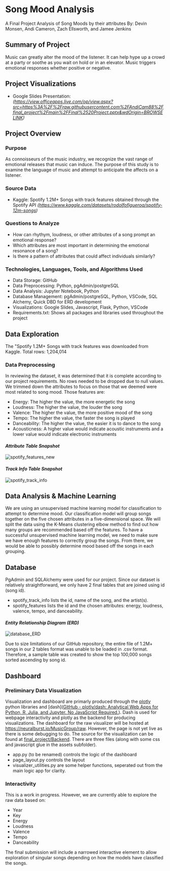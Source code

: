 # Song Mood Analysis

A Final Project Analysis of Song Moods by their attributes
By: Devin Monsen, Andi Cameron, Zach Ellsworth, and Jamee Jenkins

## Summary of Project

Music can greatly alter the mood of the listener. It can help hype up a crowd at a party or soothe as you wait on hold or in an elevator. Music triggers emotional responses whether positive or negative. 

## Project Visualizations

- Google Slides Presentation: *(https://view.officeapps.live.com/op/view.aspx?src=https%3A%2F%2Fraw.githubusercontent.com%2FAndiCam88%2Ffinal_project%2Fmain%2FFinal%2520Project.pptx&wdOrigin=BROWSELINK)*

## Project Overview

### Purpose

As connoisseurs of the music industry, we recognize the vast range of emotional releases that music can induce. The purpose of this study is to examine the language of music and attempt to anticipate the affects on a listener.

### Source Data 

- Kaggle: Spotify 1.2M+ Songs with track features obtained through the Spotify API
*(https://www.kaggle.com/datasets/rodolfofigueroa/spotify-12m-songs)*

### Questions to Analyze

- How can rhythym, loudness, or other attributes of a song prompt an emotional response?
- Which attributes are most important in determining the emotional resonance of a song?
- Is there a pattern of attributes that could affect individuals similarly?

### Technologies, Languages, Tools, and Algorithms Used

- Data Storage: GitHub
- Data Preprocessing: Python, pgAdmin/postgreSQL
- Data Analysis: Jupyter Notebook, Python
- Database Management: pgAdmin/postgreSQL, Python, VSCode, SQL Alchemy, Quick DBD for ERD development
- Visualizations: Google Slides, Javascript, Flask, Python, VSCode
- Requirements.txt: Shows all packages and libraries used throughout the project

## Data Exploration

The "Spotify 1.2M+ Songs with track features was downloaded from Kaggle. Total rows: 1,204,014

### Data Preprocessing

In reviewing the dataset, it was determined that it is complete according to our project requirements. No rows needed to be dropped due to null values. We trimmed down the attributes to focus on those that we deemed were most related to song mood. 
Those features are:
- Energy: The higher the value, the more energetic the song
- Loudness: The higher the value, the louder the song
- Valence: The higher the value, the more positive mood of the song
- Tempo: The higher the value, the faster the song is played
- Danceability: The higher the value, the easier it is to dance to the song
- Acousticness: A higher value would indicate acoustic instruments and a lower value would indicate electronic instruments 

#### *Attribute Table Snapshot*
![spotify_features_new](https://user-images.githubusercontent.com/108373151/207215024-af0a4589-8572-4a50-8800-d0f59636a9b5.jpg)

#### *Track Info Table Snapshot*
![spotify_track_info](https://user-images.githubusercontent.com/108373151/206340328-39d39290-fefe-4725-84a2-25218ec1a449.jpg)

## Data Analysis & Machine Learning

We are using an unsupervised machine learning model for classification to attempt to determine mood. Our classification model will group songs together on the five chosen attributes in a five-dimensional space. We will split the data using the K-Means clustering elbow method to find out how many groups are recommended based off the features. To have a successful unsupervised machine learning model, we need to make sure we have enough features to correctly group the songs. From there, we would be able to possibly determine mood based off the songs in each grouping.

## Database

PgAdmin and SQLAlchemy were used for our project. Since our dataset is relatively straightforward, we only have 2 final tables that are joined using id (song id). 

- spotify_track_info lists the id, name of the song, and the artist(s).
- spotify_features lists the id and the chosen attributes: energy, loudness, valence, tempo, and danceability.

#### *Entity Relationship Diagram (ERD)*
![database_ERD](https://user-images.githubusercontent.com/108373151/206344180-768641d9-bd53-499d-ad25-eaf53ca4c0ed.png)

Due to size limitations of our GitHub repository, the entire file of 1.2M+ songs in our 2 tables format was unable to be loaded in .csv format. Therefore, a sample table was created to show the top 100,000 songs sorted ascending by song id.

## Dashboard

### Preliminary Data Visualization

Visualization and dashboard are primarly produced through the [plotly](https://plotly.com) python libraries and [dash]([GitHub - plotly/dash: Analytical Web Apps for Python, R, Julia, and Jupyter. No JavaScript Required.](https://github.com/plotly/dash)). Dash is used for webpage interactivity and plotly as the backend for producing visualizations. The dashboard for the raw visualizer will be hosted at https://neuralburst.io/MusicGroup/raw. However, the page is not yet live as there is some debugging to do. The source for the visualization can be found at [final_project/Backend](https://github.com/AndiCam88/final_project/tree/main/Backend). There are three files (along with some css and javascript glue in the assets subfolder).

- app.py (to be renamed) controls the logic of the dashboard
- page_layout.py controls the layout
- visualizer_utilities.py are some helper functions, seperated out from the main logic app for clarity.
  
### Interactivity

This is a work in progress. However, we are currently able to explore the raw data based on:

- Year
- Key
- Energy
- Loudness
- Valence
- Tempo
- Danceability

The final submission will include a narrowed interactive element to allow exploration of singular songs depending on how the models have classified the songs.

